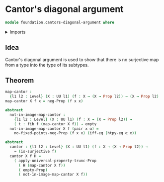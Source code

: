 # Cantor's diagonal argument

```agda
module foundation.cantors-diagonal-argument where
```

<details><summary>Imports</summary>

```agda
open import foundation.dependent-pair-types
open import foundation.empty-types
open import foundation.fibers-of-maps
open import foundation.logical-equivalences
open import foundation.negation
open import foundation.propositional-truncations
open import foundation.propositions
open import foundation.surjective-maps
open import foundation.universe-levels

open import foundation-core.function-extensionality
```

</details>

## Idea

Cantor's diagonal argument is used to show that there is no surjective map from a type into the type of its subtypes.

## Theorem

```agda
map-cantor :
  {l1 l2 : Level} (X : UU l1) (f : X → (X → Prop l2)) → (X → Prop l2)
map-cantor X f x = neg-Prop (f x x)

abstract
  not-in-image-map-cantor :
    {l1 l2 : Level} (X : UU l1) (f : X → (X → Prop l2)) →
    ( t : fib f (map-cantor X f)) → empty
  not-in-image-map-cantor X f (pair x α) =
    no-fixed-points-neg-Prop (f x x) (iff-eq (htpy-eq α x))

abstract
  cantor : {l1 l2 : Level} (X : UU l1) (f : X → (X → Prop l2)) →
    ¬ (is-surjective f)
  cantor X f H =
    ( apply-universal-property-trunc-Prop
      ( H (map-cantor X f))
      ( empty-Prop)
      ( not-in-image-map-cantor X f))
```
